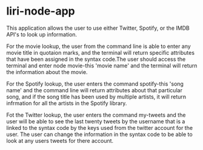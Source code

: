 # liri-node-app

This application allows the user to use either Twitter, Spotify, or the IMDB API's to look up information.

For the movie lookup, the user from the command line is able to enter any movie title in quotaion marks, and the terminal will return
specific attributes that have been assigned in the syntax code.The user should access the terminal and enter node movie-this 'movie name'
and the terminal will return the information about the movie.

For the Spotify lookup, the user enters the command spotify-this 'song name' and the command line will return attributes about that
particular song, and if the song title has been used by multiple artists, it will return infrmation for all the artists in the Spotify 
library.

Fot the Twitter lookup, the user enters the command my-tweets and the user will be able to see the last twenty tweets by the username that
is a linked to the syntax code by the keys used from the twitter account for the user. The user can change the information in the syntax
code to be able to look at any users tweets for there account.
